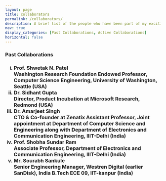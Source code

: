 ```yaml
---
layout: page
title: collaborators
permalink: /collaborators/
description: A brief list of the people who have been part of my exciting research journey so far.
nav: true
display_categories: [Past Collaborations, Active Collaborations]
horizontal: false
---
```


<!-- <h2>Ordered List with Roman Numbers</h2>

<ol type="i">
  <li>Coffee</li>
  <li>Tea</li>
  <li>Milk</li>
</ol>   -->

<h3> Past Collaborations <h3>

<ol type="i">
  <li> Prof. Shwetak N. Patel </li>
  Washington Research Foundation Endowed Professor, Computer Science Engineering,
  University of Washington, Seattle (USA)
  <!-- https://homes.cs.washington.edu/~shwetak/ -->
  <li> Dr. Sidhant Gupta </li>
  Director, Product Incubation at Microsoft Research, Redmond (USA)
  <!-- https://www.linkedin.com/in/sidhantgupta -->
  <li> Dr. Amarjeet Singh </li>
  CTO & Co-founder at Zenatix
  Assistant Professor, Joint appointment at Department of Computer Science and Engineering along with Department of Electronics and Communication Engineering,
  IIIT-Delhi (India)
  <!-- http://faculty.iiitd.ac.in/~amarjeet/ -->
  <li> Prof. Shobha Sundar Ram </li>
  Associate Professor, Department of Electronics and Communication Engineering, IIIT-Delhi (India)
  <!-- https://www.iiitd.ac.in/shobha -->
  <li> Mr. Sourabh Sankule </li>
  Senior Engineering Manager, Westren Digital (earlier SanDisk), India
  B.Tech ECE 09, IIT-kanpur (India)
  <!-- https://in.linkedin.com/in/sourabh-sankule-51575418 -->
</ol>
